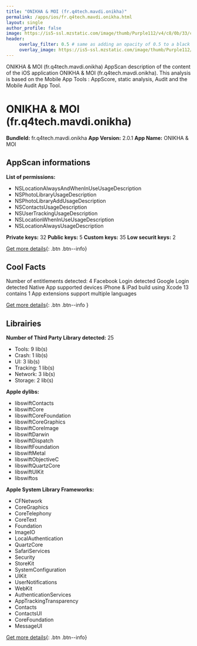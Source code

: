 ```yaml
---
title: "ONIKHA & MOI (fr.q4tech.mavdi.onikha)"
permalink: /apps/ios/fr.q4tech.mavdi.onikha.html
layout: single
author_profile: false
image: https://is5-ssl.mzstatic.com/image/thumb/Purple112/v4/c8/0b/33/c80b33ea-b65d-7570-9f6f-41c81cc57aa1/AppIcon-0-0-1x_U007emarketing-0-0-0-7-0-0-sRGB-0-0-0-GLES2_U002c0-512MB-85-220-0-0.png/512x512bb.jpg
header: 
     overlay_filter: 0.5 # same as adding an opacity of 0.5 to a black background
     overlay_image: https://is5-ssl.mzstatic.com/image/thumb/Purple112/v4/c8/0b/33/c80b33ea-b65d-7570-9f6f-41c81cc57aa1/AppIcon-0-0-1x_U007emarketing-0-0-0-7-0-0-sRGB-0-0-0-GLES2_U002c0-512MB-85-220-0-0.png/512x512bb.jpg
---
```

ONIKHA & MOI (fr.q4tech.mavdi.onikha) AppScan description of the content of the iOS application ONIKHA & MOI (fr.q4tech.mavdi.onikha). This analysis is based on the Mobile App Tools : AppScore, static analysis, Audit and the Mobile Audit App Tool.

# ONIKHA & MOI (fr.q4tech.mavdi.onikha)

**BundleId:** fr.q4tech.mavdi.onikha
**App Version:** 2.0.1
**App Name:** ONIKHA & MOI


## AppScan informations 

**List of permissions:** 
- NSLocationAlwaysAndWhenInUseUsageDescription
- NSPhotoLibraryUsageDescription
- NSPhotoLibraryAddUsageDescription
- NSContactsUsageDescription
- NSUserTrackingUsageDescription
- NSLocationWhenInUseUsageDescription
- NSLocationAlwaysUsageDescription
  
  
**Private keys:** 32
**Public keys:** 5
**Custom keys:** 35
**Low securit keys:** 2
  
[Get more details](/pricing.html){: .btn .btn--info}

## Cool Facts

Number of entitlements detected: 4
Facebook Login detected
Google Login detected
Native App
supported devices iPhone & iPad
build using Xcode 13
contains 1 App extensions
support multiple languages
  
[Get more details](/pricing.html){: .btn .btn--info }

## Librairies 
**Number of Third Party Library detected:** 25
- Tools: 9 lib(s)
- Crash: 1 lib(s)
- UI: 3 lib(s)
- Tracking: 1 lib(s)
- Network: 3 lib(s)
- Storage: 2 lib(s)


**Apple dylibs:**
- libswiftContacts
- libswiftCore
- libswiftCoreFoundation
- libswiftCoreGraphics
- libswiftCoreImage
- libswiftDarwin
- libswiftDispatch
- libswiftFoundation
- libswiftMetal
- libswiftObjectiveC
- libswiftQuartzCore
- libswiftUIKit
- libswiftos


**Apple System Library Frameworks:**
- CFNetwork
- CoreGraphics
- CoreTelephony
- CoreText
- Foundation
- ImageIO
- LocalAuthentication
- QuartzCore
- SafariServices
- Security
- StoreKit
- SystemConfiguration
- UIKit
- UserNotifications
- WebKit
- AuthenticationServices
- AppTrackingTransparency
- Contacts
- ContactsUI
- CoreFoundation
- MessageUI


  
[Get more details](/pricing.html){: .btn .btn--info}

